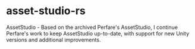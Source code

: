 # asset-studio-rs
AssetStudio - Based on the archived Perfare's AssetStudio, I continue Perfare's work to keep AssetStudio up-to-date, with support for new Unity versions and additional improvements.
